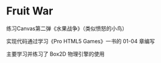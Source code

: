 # Fruit War
练习Canvas第二弹《水果战争》（类似愤怒的小鸟）

实现代码通过学习《Pro HTML5 Games》一书的 01-04 章编写

主要学习并练习了 Box2D 物理引擎的使用
